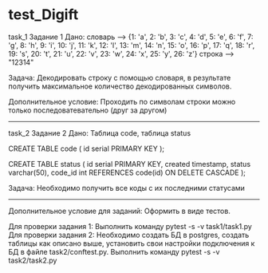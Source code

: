 # test_Digift

task_1
Задание 1
Дано: 
словарь -->  {1: 'a', 2: 'b', 3: 'c', 4: 'd', 5: 'e', 6: 'f', 7: 'g', 8: 'h', 9: 'i', 10: 'j', 11: 'k', 12: 'l',
              13: 'm', 14: 'n', 15: 'o', 16: 'p', 17: 'q', 18: 'r', 19: 's', 20: 't', 21: 'u', 22: 'v', 23: 'w',
              24: 'x', 25: 'y', 26: 'z'}
строка --> "12314"

Задача:
Декодировать строку с помощью словаря, в результате получить максимальное количество декодированных символов.

Дополнительное условие: 
Проходить по символам строки можно только последоватевательно (друг за другом)

************************************************************************************************************************************

task_2
Задание 2
Дано:
Таблица code, таблица status

CREATE TABLE code (
	id serial PRIMARY KEY
);

CREATE TABLE status (
	id serial PRIMARY KEY,
	created timestamp,
	status varchar(50),
	code_id int REFERENCES code(id) ON DELETE CASCADE
);

Задача:
Необходимо получить все коды с их последними статусами

************************************************************************************************************************************
Дополнительное условие для заданий: 
Оформить в виде тестов.

Для проверки задания 1:
Выполнить команду pytest -s -v task1/task1.py 
Для проверки задания 2:
Необходимо создать БД в postgres, создать таблицы как описано выше, установить свои настройки подключения к БД в файле task2/conftest.py.
Выполнить команду pytest -s -v task2/task2.py 



